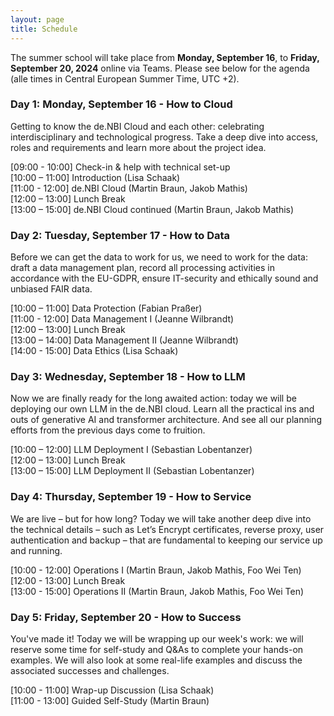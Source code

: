 ```yaml
---
layout: page
title: Schedule
---
```


The summer school will take place from **Monday, September 16**, to **Friday, September 20, 2024** online via Teams. Please see below for the agenda (alle times in Central European Summer Time, UTC +2).


### Day 1: Monday, September 16 - How to Cloud

Getting to know the de.NBI Cloud and each other: celebrating interdisciplinary and technological progress. Take a deep dive into access, roles and requirements and learn more about the project idea. 

[09:00 - 10:00] Check-in & help with technical set-up  
[10:00 – 11:00] Introduction (Lisa Schaak)  
[11:00 - 12:00] de.NBI Cloud (Martin Braun, Jakob Mathis)  
[12:00 – 13:00] Lunch Break  
[13:00 – 15:00] de.NBI Cloud continued (Martin Braun, Jakob Mathis)  

  
### Day 2: Tuesday, September 17 - How to Data

Before we can get the data to work for us, we need to work for the data: draft a data management plan, record all processing activities in accordance with the EU-GDPR, ensure IT-security and ethically sound and unbiased FAIR data.
  
[10:00 – 11:00] Data Protection (Fabian Praßer)  
[11:00 - 12:00] Data Management I (Jeanne Wilbrandt)  
[12:00 – 13:00] Lunch Break  
[13:00 – 14:00] Data Management II (Jeanne Wilbrandt)  
[14:00 - 15:00] Data Ethics (Lisa Schaak)  


  
### Day 3: Wednesday, September 18 - How to LLM

 Now we are finally ready for the long awaited action: today we will be deploying our own LLM in the de.NBI cloud. Learn all the practical ins and outs of generative AI and transformer architecture. And see all our planning efforts from the previous days come to fruition.

[10:00 – 12:00] LLM Deployment I (Sebastian Lobentanzer)  
[12:00 – 13:00] Lunch Break  
[13:00 – 15:00] LLM Deployment II (Sebastian Lobentanzer)  


### Day 4: Thursday, September 19 - How to Service
  
We are live – but for how long? Today we will take another deep dive into the technical details – such as Let’s Encrypt certificates, reverse proxy, user authentication and backup – that are fundamental to keeping our service up and running.

[10:00 - 12:00] Operations I (Martin Braun, Jakob Mathis, Foo Wei Ten)  
[12:00 - 13:00] Lunch Break  
[13:00 - 15:00] Operations II (Martin Braun, Jakob Mathis, Foo Wei Ten)  

### Day 5: Friday, September 20 - How to Success
   
You've made it! Today we will be wrapping up our week's work: we will reserve some time for self-study and Q&As to complete your hands-on examples. We will also look at some real-life examples and discuss the associated successes and challenges.

[10:00 - 11:00] Wrap-up Discussion (Lisa Schaak)  
[11:00 - 13:00] Guided Self-Study (Martin Braun)  